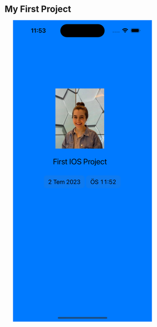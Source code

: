 #  My First Project


<p align="center">
 <img src="https://github.com/tubaaNur/IOSWorkspace/blob/main/FirstIOSProject/FirstIOSProject/Simulator%20Screenshot%20-%20iPhone%2014%20Pro%20-%202023-07-02%20at%2023.53.13.png" 
width="450" height="975">
</p>

